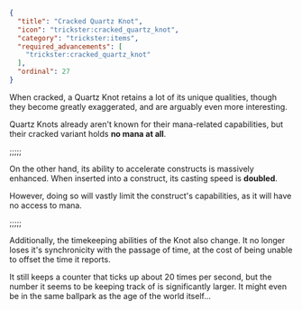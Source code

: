 ```json
{
  "title": "Cracked Quartz Knot",
  "icon": "trickster:cracked_quartz_knot",
  "category": "trickster:items",
  "required_advancements": [
    "trickster:cracked_quartz_knot"
  ],
  "ordinal": 27
}
```

When cracked, a Quartz Knot retains a lot of its unique qualities,
though they become greatly exaggerated, and are arguably even more interesting.


Quartz Knots already aren't known for their mana-related capabilities, 
but their cracked variant holds **no mana at all**.

;;;;;

On the other hand, its ability to accelerate constructs is massively enhanced.
When inserted into a construct, its casting speed is **doubled**.


However, doing so will vastly limit the construct's capabilities, as it will have no access to mana.

;;;;;

Additionally, the timekeeping abilities of the Knot also change.
It no longer loses it's synchronicity with the passage of time,
at the cost of being unable to offset the time it reports.


It still keeps a counter that ticks up about 20 times per second,
but the number it seems to be keeping track of is significantly larger.
It might even be in the same ballpark as the age of the world itself...
